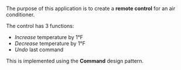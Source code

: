The purpose of this application is to create a **remote control** for an air conditioner.

The control has 3 functions:
- *Increase* temperature by 1°F
- *Decrease* temperature by 1°F
- *Undo* last command

This is implemented using the **Command** design pattern.